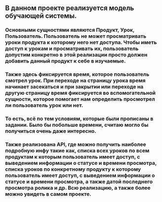 ## В данном проекте реализуется модель обучающей системы. 
### Основными сущностями являются Продукт, Урок, Пользователь. Пользователь не может просматривать уроки продукта к которому него нет доступа. Чтобы иметь доступ к урокам и просматривать их, пользователь допустим конкретно в этой реализации просто должен добавить данный продукт к себе в изучаемые. 
### Также здесь фиксируется время, которое пользователь смотрел урок. При переходе на страницу урока время начинает засекаться и при закрытии или переходе на другую страницу время фиксируется во вспомогательной сущности, которое помогает нам определить просмотрел ли пользователь урок или нет. 
### То есть, всё по тем условиям, которые были прописаны в задании. Было бы побольше времени, считаю могло бы получиться очень даже интересно. 
### Также реализована API, где можно получить наиболее подробную инфу такие как, списка всех уроков по всем продуктам к которым пользователь имеет доступ, с выведением информации о статусе и времени просмотра, списка уроков по конкретному продукту к которому пользователь имеет доступ, с выведением информации о статусе и времени просмотра, а также датой последнего просмотра ролика и др. Всю реализацию, а также более можно увидеть в самом проекте. 
